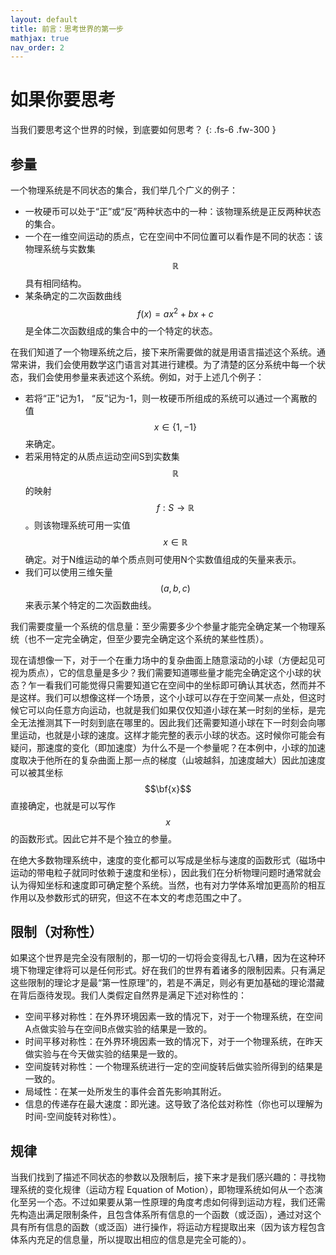 ```yaml
---
layout: default
title: 前言：思考世界的第一步
mathjax: true
nav_order: 2
---
```




# 如果你要思考

当我们要思考这个世界的时候，到底要如何思考？
{: .fs-6 .fw-300 }


## 参量

一个物理系统是不同状态的集合，我们举几个广义的例子：

- 一枚硬币可以处于“正”或“反”两种状态中的一种：该物理系统是正反两种状态的集合。
- 一个在一维空间运动的质点，它在空间中不同位置可以看作是不同的状态：该物理系统与实数集$$\mathbb{R}$$具有相同结构。
- 某条确定的二次函数曲线$$f(x)=ax^2+bx+c$$是全体二次函数组成的集合中的一个特定的状态。

在我们知道了一个物理系统之后，接下来所需要做的就是用语言描述这个系统。通常来讲，我们会使用数学这门语言对其进行建模。为了清楚的区分系统中每一个状态，我们会使用参量来表述这个系统。例如，对于上述几个例子：

- 若将“正”记为1， “反”记为-1，则一枚硬币所组成的系统可以通过一个离散的值$$x\in \{1, -1\}$$来确定。
- 若采用特定的从质点运动空间S到实数集$$\mathbb{R}$$的映射$$f:S\rightarrow \mathbb{R}$$。则该物理系统可用一实值$$x\in \mathbb{R}$$确定。对于N维运动的单个质点则可使用N个实数值组成的矢量来表示。
- 我们可以使用三维矢量$$(a,b,c)$$来表示某个特定的二次函数曲线。

我们需要度量一个系统的信息量：至少需要多少个参量才能完全确定某一个物理系统（也不一定完全确定，但至少要完全确定这个系统的某些性质）。

现在请想像一下，对于一个在重力场中的复杂曲面上随意滚动的小球（方便起见可视为质点），它的信息量是多少？我们需要知道哪些量才能完全确定这个小球的状态？乍一看我们可能觉得只需要知道它在空间中的坐标即可确认其状态，然而并不是这样。我们可以想像这样一个场景，这个小球可以存在于空间某一点处，但这时候它可以向任意方向运动，也就是我们如果仅仅知道小球在某一时刻的坐标，是完全无法推测其下一时刻到底在哪里的。因此我们还需要知道小球在下一时刻会向哪里运动，也就是小球的速度。这样才能完整的表示小球的状态。这时候你可能会有疑问，那速度的变化（即加速度）为什么不是一个参量呢？在本例中，小球的加速度取决于他所在的复杂曲面上那一点的梯度（山坡越斜，加速度越大）因此加速度可以被其坐标$$\bf{x}$$直接确定，也就是可以写作$$x$$的函数形式。因此它并不是个独立的参量。

在绝大多数物理系统中，速度的变化都可以写成是坐标与速度的函数形式（磁场中运动的带电粒子就同时依赖于速度和坐标），因此我们在分析物理问题时通常就会认为得知坐标和速度即可确定整个系统。当然，也有对力学体系增加更高阶的相互作用以及参数形式的研究，但这不在本文的考虑范围之中了。

## 限制（对称性）
如果这个世界是完全没有限制的，那一切的一切将会变得乱七八糟，因为在这种环境下物理定律将可以是任何形式。好在我们的世界有着诸多的限制因素。只有满足这些限制的理论才是最“第一性原理”的，若是不满足，则必有更加基础的理论潜藏在背后亟待发现。我们人类假定自然界是满足下述对称性的：

- 空间平移对称性：在外界环境因素一致的情况下，对于一个物理系统，在空间A点做实验与在空间B点做实验的结果是一致的。
- 时间平移对称性：在外界环境因素一致的情况下，对于一个物理系统，在昨天做实验与在今天做实验的结果是一致的。
- 空间旋转对称性：一个物理系统进行一定的空间旋转后做实验所得到的结果是一致的。
- 局域性：在某一处所发生的事件会首先影响其附近。
- 信息的传递存在最大速度：即光速。这导致了洛伦兹对称性（你也可以理解为时间-空间旋转对称性）。

## 规律

当我们找到了描述不同状态的参数以及限制后，接下来才是我们感兴趣的：寻找物理系统的变化规律（运动方程 Equation of Motion），即物理系统如何从一个态演化至另一个态。不过如果要从第一性原理的角度考虑如何得到运动方程，我们还需先构造出满足限制条件，且包含体系所有信息的一个函数（或泛函），通过对这个具有所有信息的函数（或泛函）进行操作，将运动方程提取出来（因为该方程包含体系内充足的信息量，所以提取出相应的信息是完全可能的）。

